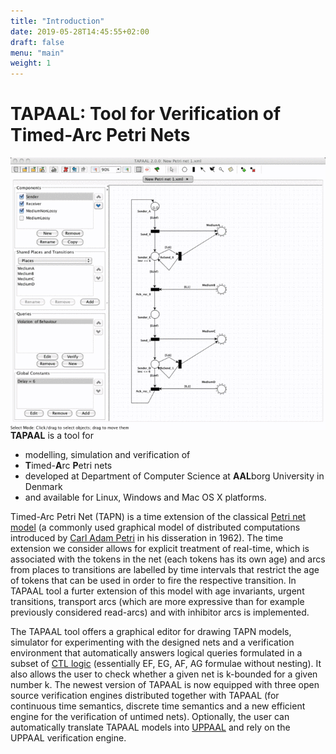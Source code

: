 ```yaml
---
title: "Introduction"
date: 2019-05-28T14:45:55+02:00
draft: false
menu: "main"
weight: 1
---
```

# TAPAAL: Tool for Verification of Timed-Arc Petri Nets

<img style="float:right;margin-left:1em" src="/tapaal-frontpageimage.png"/>

**TAPAAL** is a tool for

  * modelling, simulation and verification of
  * **T**imed-**A**rc **P**etri nets
  * developed at Department of Computer Science at **AAL**borg University in Denmark
  * and available for Linux, Windows and Mac OS X platforms.

Timed-Arc Petri Net (TAPN) is a time extension of the classical [Petri net model](http://en.wikipedia.org/wiki/Petri_net) (a commonly used graphical model of distributed computations introduced by [Carl Adam Petri](http://en.wikipedia.org/wiki/Carl_Adam_Petri) in his disseration in 1962). The time extension we consider allows for explicit treatment of real-time, which is associated with the tokens in the net (each tokens has its own age) and arcs from places to transitions are labelled by time intervals that restrict the age of tokens that can be used in order to fire the respective transition. In TAPAAL tool a furter extension of this model with age invariants, urgent transitions, transport arcs (which are more expressive than for example previously considered read-arcs) and with inhibitor arcs is implemented.

The TAPAAL tool offers a graphical editor for drawing TAPN models, simulator for experimenting with the designed nets and a verification environment that automatically answers logical queries formulated in a subset of [CTL logic](http://en.wikipedia.org/wiki/Computational_tree_logic) (essentially EF, EG, AF, AG formulae without nesting). It also allows the user to check whether a given net is k-bounded for a given number k. The newest version of TAPAAL is now equipped with three open source verification engines distributed together with TAPAAL (for continuous time semantics, discrete time semantics and a new efficient engine for the verification of untimed nets). Optionally, the user can automatically translate TAPAAL models into [UPPAAL](http://www.uppaal.com/) and rely on the UPPAAL verification engine.